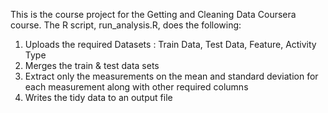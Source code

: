 This is the course project for the Getting and Cleaning Data Coursera course. The R script, run_analysis.R, does the following:
1. Uploads the required Datasets : Train Data, Test Data, Feature, Activity Type
2. Merges the train & test data sets
3. Extract only the measurements on the mean and standard deviation for each measurement along with other required columns
4. Writes the tidy data to an output file